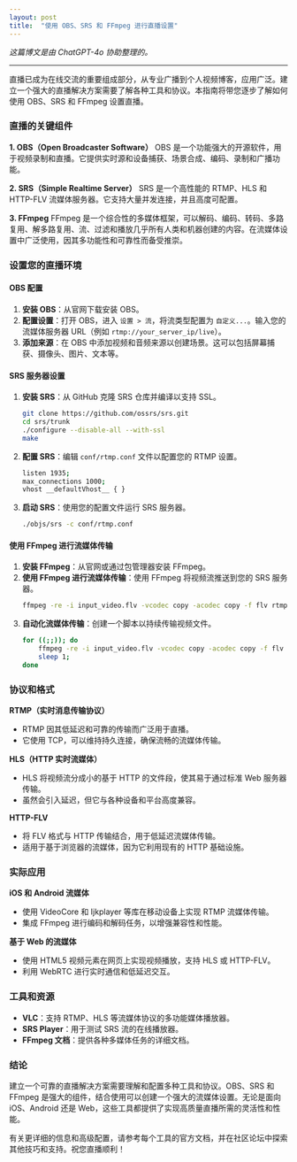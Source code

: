 ```yaml
---
layout: post
title:  "使用 OBS、SRS 和 FFmpeg 进行直播设置"
---
```


*这篇博文是由 ChatGPT-4o 协助整理的。*

---

直播已成为在线交流的重要组成部分，从专业广播到个人视频博客，应用广泛。建立一个强大的直播解决方案需要了解各种工具和协议。本指南将带您逐步了解如何使用 OBS、SRS 和 FFmpeg 设置直播。

### 直播的关键组件

**1. OBS（Open Broadcaster Software）**
OBS 是一个功能强大的开源软件，用于视频录制和直播。它提供实时源和设备捕获、场景合成、编码、录制和广播功能。

**2. SRS（Simple Realtime Server）**
SRS 是一个高性能的 RTMP、HLS 和 HTTP-FLV 流媒体服务器。它支持大量并发连接，并且高度可配置。

**3. FFmpeg**
FFmpeg 是一个综合性的多媒体框架，可以解码、编码、转码、多路复用、解多路复用、流、过滤和播放几乎所有人类和机器创建的内容。在流媒体设置中广泛使用，因其多功能性和可靠性而备受推崇。

### 设置您的直播环境

#### OBS 配置

1. **安装 OBS**：从官网下载安装 OBS。
2. **配置设置**：打开 OBS，进入 `设置 > 流`，将流类型配置为 `自定义...`。输入您的流媒体服务器 URL（例如 `rtmp://your_server_ip/live`）。
3. **添加来源**：在 OBS 中添加视频和音频来源以创建场景。这可以包括屏幕捕获、摄像头、图片、文本等。

#### SRS 服务器设置

1. **安装 SRS**：从 GitHub 克隆 SRS 仓库并编译以支持 SSL。
    ```sh
    git clone https://github.com/ossrs/srs.git
    cd srs/trunk
    ./configure --disable-all --with-ssl
    make
    ```
2. **配置 SRS**：编辑 `conf/rtmp.conf` 文件以配置您的 RTMP 设置。
    ```sh
    listen 1935;
    max_connections 1000;
    vhost __defaultVhost__ { }
    ```
3. **启动 SRS**：使用您的配置文件运行 SRS 服务器。
    ```sh
    ./objs/srs -c conf/rtmp.conf
    ```

#### 使用 FFmpeg 进行流媒体传输

1. **安装 FFmpeg**：从官网或通过包管理器安装 FFmpeg。
2. **使用 FFmpeg 进行流媒体传输**：使用 FFmpeg 将视频流推送到您的 SRS 服务器。
    ```sh
    ffmpeg -re -i input_video.flv -vcodec copy -acodec copy -f flv rtmp://your_server_ip/live/stream_key
    ```
3. **自动化流媒体传输**：创建一个脚本以持续传输视频文件。
    ```sh
    for ((;;)); do 
        ffmpeg -re -i input_video.flv -vcodec copy -acodec copy -f flv rtmp://your_server_ip/live/stream_key;
        sleep 1;
    done
    ```

### 协议和格式

**RTMP（实时消息传输协议）**
- RTMP 因其低延迟和可靠的传输而广泛用于直播。
- 它使用 TCP，可以维持持久连接，确保流畅的流媒体传输。

**HLS（HTTP 实时流媒体）**
- HLS 将视频流分成小的基于 HTTP 的文件段，使其易于通过标准 Web 服务器传输。
- 虽然会引入延迟，但它与各种设备和平台高度兼容。

**HTTP-FLV**
- 将 FLV 格式与 HTTP 传输结合，用于低延迟流媒体传输。
- 适用于基于浏览器的流媒体，因为它利用现有的 HTTP 基础设施。

### 实际应用

**iOS 和 Android 流媒体**
- 使用 VideoCore 和 Ijkplayer 等库在移动设备上实现 RTMP 流媒体传输。
- 集成 FFmpeg 进行编码和解码任务，以增强兼容性和性能。

**基于 Web 的流媒体**
- 使用 HTML5 视频元素在网页上实现视频播放，支持 HLS 或 HTTP-FLV。
- 利用 WebRTC 进行实时通信和低延迟交互。

### 工具和资源

- **VLC**：支持 RTMP、HLS 等流媒体协议的多功能媒体播放器。
- **SRS Player**：用于测试 SRS 流的在线播放器。
- **FFmpeg 文档**：提供各种多媒体任务的详细文档。

### 结论

建立一个可靠的直播解决方案需要理解和配置多种工具和协议。OBS、SRS 和 FFmpeg 是强大的组件，结合使用可以创建一个强大的流媒体设置。无论是面向 iOS、Android 还是 Web，这些工具都提供了实现高质量直播所需的灵活性和性能。

有关更详细的信息和高级配置，请参考每个工具的官方文档，并在社区论坛中探索其他技巧和支持。祝您直播顺利！

